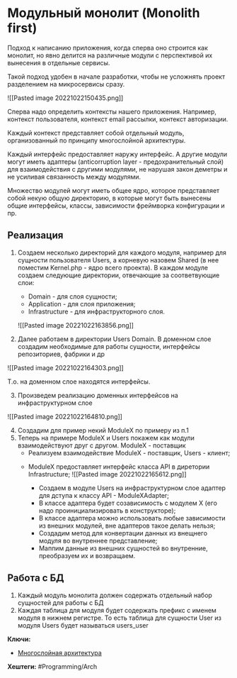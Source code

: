 
# Модульный монолит (Monolith first)

Подход к написанию приложения, когда сперва оно строится как монолит, но явно делится на различные модули с перспективой их вынесения в отдельные сервисы. 

Такой подход удобен в начале разработки, чтобы не усложнять проект разделением на микросервисы сразу.

![[Pasted image 20221022150435.png]]

Сперва надо определить контексты нашего приложения. Например, контекст пользователя, контекст email рассылки, контекст авторизации. 

Каждый контекст представляет собой отдельный модуль, организованный по принципу многослойной архитектуры.

Каждый интерфейс предоставляет наружу интерфейс. А другие модули могут иметь  адаптеры (anticorruption layer - предохранительный слой) для взаимодействия с другими модулями, не нарушая закон деметры и не усиливая связанность между модулями.

Множество модулей могут иметь общее ядро, которое представляет собой некую общую директорию, в которые могут быть вынесены общие интерфейсы, классы, зависимости фреймворка конфигурации и пр.

## Реализация

1) Создаем несколько директорий для каждого модуля, например для сущности пользователя Users, а корневую назовем Shared (в нее поместим Kernel.php - ядро всего проекта).
	В каждом модуле создаем следующие директории, отвечающие за соответвующие слои:
	* Domain - для слоя сущности;
	* Application - для слоя приложения;
	* Infrastructure - для инфраструкторного слоя.

	![[Pasted image 20221022163856.png]]

2) Далее работаем в директории Users Domain.
В доменном слое создадим необходимые для работы сущности, интерфейсы репозиториев, фабрики и др

![[Pasted image 20221022164303.png]]

Т.о. на доменном слое находятся интерфейсы.

3) Произведем реализацию доменных интерфейсов на инфраструктурном слое

![[Pasted image 20221022164810.png]]

4) Создадим для пример некий ModuleX по примеру из п.1
5) Теперь на примере ModuleX и Users покажем как модули взаимодействуют друг с другом. ModuleX - поставщик
	* Реализуем взаимодействие ModuleX - поставщик, Users - клиент;
	-  ModuleX предоставляет интерфейс класса API в диретории Infrastructure;
		![[Pasted image 20221022165612.png]]
		
		- Создаем в модуле Users на инфраструктурном слое адаптер для дступа к классу API - ModuleXAdapter;
		- В классе адаптера будет созависимость с модулем X (его надо проинициализировать в конструкторе);
		- В классе адаптера можно использовать любые зависимости из внешних модулей, вне адаптеров такое делать нельзя;
		- Создадим метод для конвертации данных из внещнего модуля во внутреннее представление;
		- Маппим данные из внешних сущностей во внутренние, преобразуем их и возвращаем.



## Работа с БД

1) Каждый модуль монолита должен содержать отдельный набор сущностей для работы с БД
2) Каждая таблица для модуля будет содержать префикс с именем модуля в нижнем регистре. То есть таблица для сущности User из модуля Users будет называться users_user

**Ключи:**
- [Многослойная архитектура](Onion-architecture.md)


**Хештеги:** #Programming/Arch